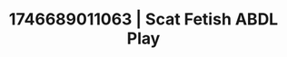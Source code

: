 ---
categories:
- Soft lighting seduction
- AI-generated
- NSFW AI art
- Morning seduction
- Sultry voice
- Sensual choreography
- ASMR
- Cosplay
image: /assets/images/1746689011063.jpg
layout: post
seo:
  description: Featured content with premium ABDL Play, Scat Fetish. HD images available.
  keywords: ABDL Play, Scat Fetish
  og_image: /assets/images/1746689011063.jpg
  schema_type: VisualArtwork
tags:
- ABDL Play
- Scat Fetish
- '#1746689011063'
title: 1746689011063 | Scat Fetish ABDL Play
---